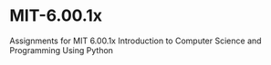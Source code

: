 # MIT-6.00.1x
Assignments for MIT 6.00.1x Introduction to Computer Science and Programming Using Python
